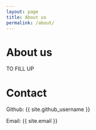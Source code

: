 ```yaml
---
layout: page
title: About us
permalink: /about/
---
```


# About us
TO FILL UP

# Contact
Github: {{ site.github_username }}

Email: {{ site.email }}


